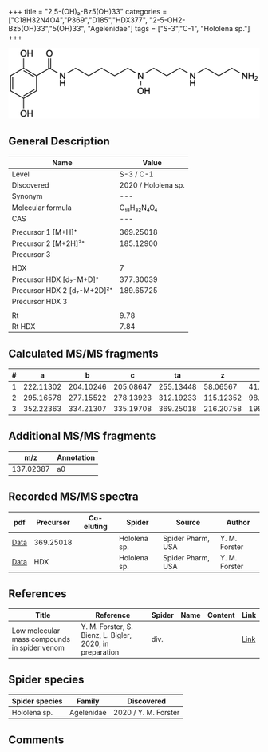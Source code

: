 +++
title = "2,5-(OH)₂-Bz5(OH)33"
categories = ["C18H32N4O4","P369","D185","HDX377",
"2-5-OH2-Bz5(OH)33","5(OH)33",
"Agelenidae"]
tags = ["S-3","C-1",
"Hololena sp."]
+++

![](/img/2-5-OH2-Bz5(OH)33.png)

## General Description

| Name                       | Value              |
|----------------------------|--------------------|
| Level                      | S-3 / C-1          |
| Discovered                 | 2020 / Hololena sp. |
| Synonym                    | ---                |
| Molecular formula          | C₁₈H₃₂N₄O₄                   |
| CAS                        | ---                |
|                            |                    |
| Precursor 1 [M+H]⁺         | 369.25018                   |
| Precursor 2 [M+2H]²⁺       | 185.12900                   |
| Precursor 3                |                    |
|                            |                    |
| HDX                        | 7                   |
| Precursor HDX   [d₇-M+D]⁺   | 377.30039                   |
| Precursor HDX 2 [d₇-M+2D]²⁺ | 189.65725                   |
| Precursor HDX 3            |                    |
|                            |                    |
| Rt                         | 9.78                   |
| Rt HDX                     | 7.84                   |

## Calculated MS/MS fragments

| # | a         | b         | c         | ta        | z         | y         | tz        |
|---|-----------|-----------|-----------|-----------|-----------|-----------|-----------|
| 1 | 222.11302 | 204.10246 | 205.08647 | 255.13448 | 58.06567 | 41.03912 | 75.09222 |
| 2 | 295.16578 | 277.15522 | 278.13923 | 312.19233 | 115.12352 | 98.09697 | 148.14498 |
| 3 | 352.22363 | 334.21307 | 335.19708 | 369.25018 | 216.20758 | 199.18103 | 233.23413 |

## Additional MS/MS fragments

| m/z       | Annotation |
|-----------|------------|
| 137.02387 | a0         |

## Recorded MS/MS spectra

| pdf                                             | Precursor | Co-eluting | Spider      | Source                       | Author        |
|-------------------------------------------------|-----------|------------|-------------|------------------------------|---------------|
| [Data](/pdf/Hololena-sp/369_2-5-OH2-Bz5(OH)33_Ho-sp.pdf) | 369.25018 |           | Hololena sp. | Spider Pharm, USA | Y. M. Forster |
| [Data](/pdf/Hololena-sp/369_2-5-OH2-Bz5(OH)33_Ho-sp_HDX.pdf) | HDX |           | Hololena sp. | Spider Pharm, USA | Y. M. Forster |


## References

| Title | Reference | Spider | Name | Content | Link |
|-------|-----------|--------|------|---------|------|
| Low molecular mass compounds in spider venom      | Y. M. Forster, S. Bienz, L. Bigler, 2020, in preparation          | div.       |   |   | [Link](unknown) |

## Spider species

| Spider species     | Family     | Discovered           |
|--------------------|------------|----------------------|
| Hololena sp.       | Agelenidae | 2020 / Y. M. Forster |


## Comments